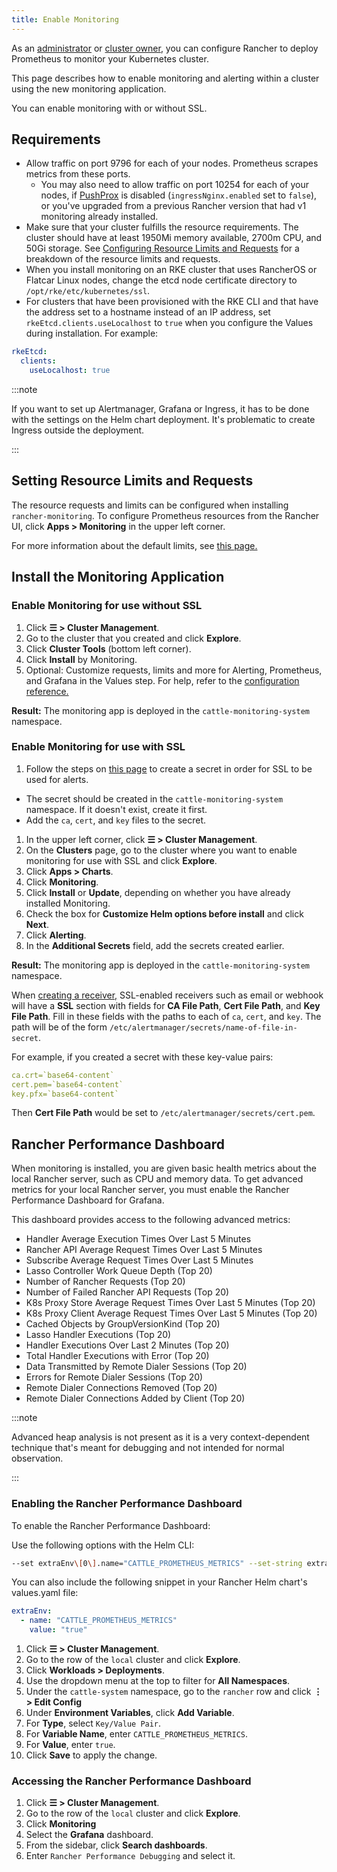 ```yaml
---
title: Enable Monitoring
---
```


<head>
  <link rel="canonical" href="https://ranchermanager.docs.rancher.com/how-to-guides/advanced-user-guides/monitoring-alerting-guides/enable-monitoring"/>
</head>

As an [administrator](../../new-user-guides/authentication-permissions-and-global-configuration/manage-role-based-access-control-rbac/global-permissions.md) or [cluster owner](../../new-user-guides/authentication-permissions-and-global-configuration/manage-role-based-access-control-rbac/cluster-and-project-roles.md#cluster-roles), you can configure Rancher to deploy Prometheus to monitor your Kubernetes cluster.

This page describes how to enable monitoring and alerting within a cluster using the new monitoring application.

You can enable monitoring with or without SSL.

## Requirements

- Allow traffic on port 9796 for each of your nodes. Prometheus scrapes metrics from these ports.
  - You may also need to allow traffic on port 10254 for each of your nodes, if [PushProx](../../../integrations-in-rancher/monitoring-and-alerting/how-monitoring-works.md#pushprox) is disabled (`ingressNginx.enabled` set to `false`), or you've upgraded from a previous Rancher version that had v1 monitoring already installed.
- Make sure that your cluster fulfills the resource requirements. The cluster should have at least 1950Mi memory available, 2700m CPU, and 50Gi storage. See [Configuring Resource Limits and Requests](../../../reference-guides/monitoring-v2-configuration/helm-chart-options.md#configuring-resource-limits-and-requests) for a breakdown of the resource limits and requests.
- When you install monitoring on an RKE cluster that uses RancherOS or Flatcar Linux nodes, change the etcd node certificate directory to `/opt/rke/etc/kubernetes/ssl`.
- For clusters that have been provisioned with the RKE CLI and that have the address set to a hostname instead of an IP address, set `rkeEtcd.clients.useLocalhost` to `true` when you configure the Values during installation. For example:

```yaml
rkeEtcd:
  clients:
    useLocalhost: true
```

:::note

If you want to set up Alertmanager, Grafana or Ingress, it has to be done with the settings on the Helm chart deployment. It's problematic to create Ingress outside the deployment.

:::

## Setting Resource Limits and Requests

The resource requests and limits can be configured when installing `rancher-monitoring`.  To configure Prometheus resources from the Rancher UI, click **Apps > Monitoring** in the upper left corner.

For more information about the default limits, see [this page.](../../../reference-guides/monitoring-v2-configuration/helm-chart-options.md#configuring-resource-limits-and-requests)

## Install the Monitoring Application

### Enable Monitoring for use without SSL

1. Click **☰ > Cluster Management**.
1. Go to the cluster that you created and click **Explore**.
1. Click **Cluster Tools** (bottom left corner).
1. Click **Install** by Monitoring.
1. Optional: Customize requests, limits and more for Alerting, Prometheus, and Grafana in the Values step. For help, refer to the [configuration reference.](../../../reference-guides/monitoring-v2-configuration/helm-chart-options.md)

**Result:** The monitoring app is deployed in the `cattle-monitoring-system` namespace.

### Enable Monitoring for use with SSL

1. Follow the steps on [this page](../../new-user-guides/kubernetes-resources-setup/secrets.md) to create a secret in order for SSL to be used for alerts.
 - The secret should be created in the `cattle-monitoring-system` namespace. If it doesn't exist, create it first.
 - Add the `ca`, `cert`, and `key` files to the secret.
1. In the upper left corner, click **☰ > Cluster Management**.
1. On the **Clusters** page, go to the cluster where you want to enable monitoring for use with SSL and click **Explore**.
1. Click **Apps > Charts**.
1. Click **Monitoring**.
1. Click **Install** or **Update**, depending on whether you have already installed Monitoring.
1. Check the box for **Customize Helm options before install** and click **Next**.
1. Click **Alerting**.
1. In the **Additional Secrets** field, add the secrets created earlier.

**Result:** The monitoring app is deployed in the `cattle-monitoring-system` namespace.

When [creating a receiver,](../../../reference-guides/monitoring-v2-configuration/receivers.md#creating-receivers-in-the-rancher-ui) SSL-enabled receivers such as email or webhook will have a **SSL** section with fields for **CA File Path**, **Cert File Path**, and **Key File Path**. Fill in these fields with the paths to each of `ca`, `cert`, and `key`. The path will be of the form `/etc/alertmanager/secrets/name-of-file-in-secret`.

For example, if you created a secret with these key-value pairs:

```yaml
ca.crt=`base64-content`
cert.pem=`base64-content`
key.pfx=`base64-content`
```

Then **Cert File Path** would be set to `/etc/alertmanager/secrets/cert.pem`.

## Rancher Performance Dashboard

When monitoring is installed, you are given basic health metrics about the local Rancher server, such as CPU and memory data. To get advanced metrics for your local Rancher server, you must enable the Rancher Performance Dashboard for Grafana.

This dashboard provides access to the following advanced metrics:

- Handler Average Execution Times Over Last 5 Minutes
- Rancher API Average Request Times Over Last 5 Minutes
- Subscribe Average Request Times Over Last 5 Minutes
- Lasso Controller Work Queue Depth (Top 20)
- Number of Rancher Requests (Top 20)
- Number of Failed Rancher API Requests (Top 20)
- K8s Proxy Store Average Request Times Over Last 5 Minutes (Top 20)
- K8s Proxy Client Average Request Times Over Last 5 Minutes (Top 20)
- Cached Objects by GroupVersionKind (Top 20)
- Lasso Handler Executions (Top 20)
- Handler Executions Over Last 2 Minutes (Top 20)
- Total Handler Executions with Error (Top 20)
- Data Transmitted by Remote Dialer Sessions (Top 20)
- Errors for Remote Dialer Sessions (Top 20)
- Remote Dialer Connections Removed (Top 20)
- Remote Dialer Connections Added by Client (Top 20)

:::note

Advanced heap analysis is not present as it is a very context-dependent technique that's meant for debugging and not intended for normal observation.

:::

### Enabling the Rancher Performance Dashboard

To enable the Rancher Performance Dashboard:

<Tabs groupid="UIorCLI">
<TabItem value="Helm">

Use the following options with the Helm CLI:

```bash
--set extraEnv\[0\].name="CATTLE_PROMETHEUS_METRICS" --set-string extraEnv\[0\].value=true
```

You can also include the following snippet in your Rancher Helm chart's values.yaml file:

```yaml
extraEnv:
  - name: "CATTLE_PROMETHEUS_METRICS"
    value: "true"
```

</TabItem>
<TabItem value="UI">

1. Click **☰ > Cluster Management**.
1. Go to the row of the `local` cluster and click **Explore**.
1. Click **Workloads > Deployments**.
1. Use the dropdown menu at the top to filter for **All Namespaces**.
1. Under the `cattle-system` namespace, go to the `rancher` row and click **⋮ > Edit Config**
1. Under **Environment Variables**, click **Add Variable**.
1. For **Type**, select `Key/Value Pair`.
1. For **Variable Name**, enter `CATTLE_PROMETHEUS_METRICS`.
1. For **Value**, enter `true`.
1. Click **Save** to apply the change.

</TabItem>
</Tabs>

### Accessing the Rancher Performance Dashboard

1. Click **☰ > Cluster Management**.
1. Go to the row of the `local` cluster and click **Explore**.
1. Click **Monitoring**
1. Select the **Grafana** dashboard.
1. From the sidebar, click **Search dashboards**.
1. Enter `Rancher Performance Debugging` and select it.

